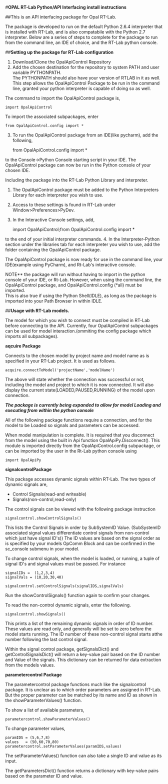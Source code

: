 #**OPAL RT-Lab Python/API Interfacing install instructions**

##This is an API interfacing package for Opal RT-Lab.

The package is developed to run on the default Python 2.6.4 interpreter that is installed with RT-Lab,
and is also compatabile with the Python 2.7 interpreter.
Below are a series of steps to complete for the package
to run from the command line, an IDE of choice, and the RT-Lab python console.


##**Setting up the package for RT-Lab configuration**

1. Download/Clone the OpalApiControl Repository
2. Add the chosen destination for the repository to system PATH and user variable PYTHONPATH.  
  The PYTHONPATH should also have your version of RTLAB in it as well.
  This step allows the OpalApiControl Package to be run in the command line,
  granted your python interpreter is capable of doing so as well.

  The command to import the OpalApiControl package is,
  
  	import OpalApiControl

  To import the associated subpackages, enter 
  
  	from OpalApiControl.config import *

3. To run the OpalApiControl package from an IDE(like pycharm), add the following,
	
	from OpalApiControl.config import *

to the Console->Python Console starting script in your IDE.
The OpalApiControl package can now be run in the Python console of your chosen IDE.


Including the package into the RT-Lab Python Library and interpreter.

1. The OpalApiControl package must be added to the Python Interpreters Library for each interpreter you wish to use.
2. Access to these settings is found in RT-Lab under Window>Preferences>PyDev.
3. In the Interactive Console settings, add,

	import OpalApiControl;from OpalApiControl.config import *

  to the end of your initial interpreter commands.
4. In the Interpreter-Python section under the libraries tab for each interpreter you wish to use, 
add the folder containing the OpalApiControl package.

The OpalApiControl package is now ready for use in the command line, your IDE(example using PyCharm),
and Rt-Lab's interactive console.

NOTE** the package will run without having to import in the python console of your IDE, or Rt-Lab. However,
when using the command line, the OpalApiControl package, and OpalApiControl.config (*all) must be imported.  
This is also true if using the Python Shell(IDLE), as long as the package is imported into your 
Path Browser in within IDLE.



##**Usage with RT-Lab models.**

The model for which you wish to connect must be compiled in RT-Lab before connecting to the API.
Currently, four OpalApiControl subpackages can be used for model interaction.(ommiting the config package
which imports all subpackages).


**aqcuire Package**

Connects to the chosen model by project name and model name as is specified in your RT-Lab project.
It is used as follows.

	acquire.connectToModel('projectName','modelName')

The above will state whether the connection was successful or not, including the model 
and project to which it is now connected.  It will also display the current 
state(LOADED,PAUSED,RUNNING) of the model upon connection.

***The package is currently being expanded to allow for model Loading and executing from within the python console***




All of the following package functions require a connection, and for the model to be Loaded so signals and parameters can be accessed.

When model manipulation is complete. It is required that you disconnect from the model using
the built in Api function OpalApiPy.Disconnect(). This module is imported directly from 
the OpalApiControl.config subpackage, or can be imported by the user in the Rt-Lab python console using

	import OpalApiPy


**signalcontrolPackage**

This package accesses dynamic signals within RT-Lab.  The two types of dynamic signals are,
- Control Signals(read-and writeable)
- Signals(non-control,read-only)

The control signals can be viewed with the following package instruction

	signalcontrol.showControlSignals()

This lists the Control Signals in order by SubSystemID Value.
(SubSystemID associated signal values differentiate control signals from non-control which just have signal ID's))
The ID values are based on the signal order as is specified by your models OpComm Block and can be 
confirmed in the sc_console submenu in your model.

To change control signals, when the model is loaded, or running, a tuple of signal ID's and signal values must be passed. For instance

	signalIDs =  (1,2,3,4)
	signalVals = (10,20,30,40)

	signalcontrol.setControlSignals(signalIDS,signalVals)

Run the showControlSignals() function again to confirm your changes.


To read the non-control dynamic signals, enter the following.

	signalcontrol.showSignals()

This prints a list of the remaining dynamic signals in order of ID number. These values are read only, 
and generally will be set to zero before the model starts running.  The ID number of these non-control signal starts atthe number following the last control signal.


Within the signal control package, getSignalsDict() and getControlSignalsDict() will return a key-value pair based on
the ID number and Value of the signals.  This dictionary can be returned for data extraction from the models values.


**parametercontrol Package**

The parametercontrol package functions much like the signalcontrol package.
It is unclear as to which order parameters are assigned in RT-Lab. But the proper parameter can be matched by its name and ID as shown in the showParameterValues() function.

To show a list of available parameters,

	parametercontrol.showParameterValues()

To change parameter values,

	paramIDS = (5,6,7,8)
	values   = (50,60,70,80)
	parametercontrol.setParameterValues(paramIDS,values)

The setParameterValues() function can also take a single ID and value as its input.


The getParametersDict() function returns a dictionary with key-value pairs based on the parameter ID and value.



